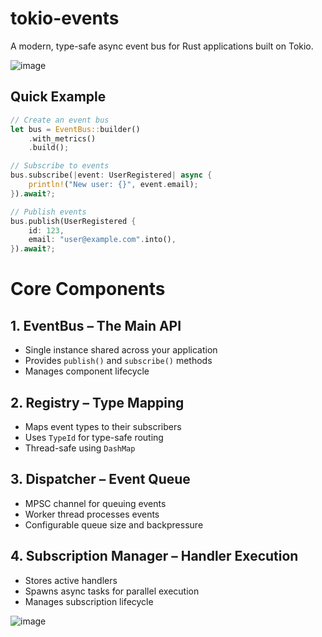 # tokio-events

A modern, type-safe async event bus for Rust applications built on Tokio.

![image](https://github.com/user-attachments/assets/0abac6a2-0e3b-48b9-bad9-00ba9010400b)

## Quick Example

```rust
// Create an event bus
let bus = EventBus::builder()
    .with_metrics()
    .build();

// Subscribe to events
bus.subscribe(|event: UserRegistered| async {
    println!("New user: {}", event.email);
}).await?;

// Publish events
bus.publish(UserRegistered {
    id: 123,
    email: "user@example.com".into(),
}).await?;
```

# Core Components

## 1. EventBus – The Main API
- Single instance shared across your application  
- Provides `publish()` and `subscribe()` methods  
- Manages component lifecycle  

## 2. Registry – Type Mapping
- Maps event types to their subscribers  
- Uses `TypeId` for type-safe routing  
- Thread-safe using `DashMap`  

## 3. Dispatcher – Event Queue
- MPSC channel for queuing events  
- Worker thread processes events  
- Configurable queue size and backpressure  

## 4. Subscription Manager – Handler Execution
- Stores active handlers  
- Spawns async tasks for parallel execution  
- Manages subscription lifecycle  



![image](https://github.com/user-attachments/assets/174c8603-747a-4014-96e7-0d9f04780cc8)
